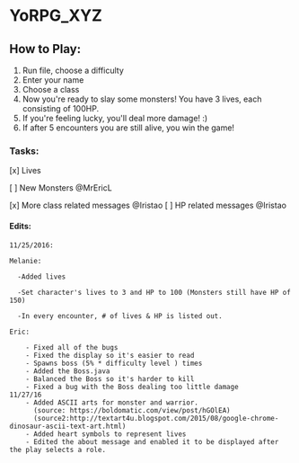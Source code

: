 # YoRPG_XYZ

## How to Play:
1. Run file, choose a difficulty
2. Enter your name
3. Choose a class
4. Now you're ready to slay some monsters! You have 3 lives, each consisting of 100HP. 
5. If you're feeling lucky, you'll deal more damage! :)
6. If after 5 encounters you are still alive, you win the game! 

### Tasks:
[x] Lives

[ ] New Monsters @MrEricL

[x] More class related messages @Iristao
[ ] HP related messages @Iristao

#### Edits:
    11/25/2016:

    Melanie:

      -Added lives
  
      -Set character's lives to 3 and HP to 100 (Monsters still have HP of 150)
 
      -In every encounter, # of lives & HP is listed out.

    Eric:
        
        - Fixed all of the bugs
        - Fixed the display so it's easier to read
        - Spawns boss (5% * difficulty level ) times
        - Added the Boss.java
        - Balanced the Boss so it's harder to kill
        - Fixed a bug with the Boss dealing too little damage
    11/27/16
        - Added ASCII arts for monster and warrior. 
          (source: https://boldomatic.com/view/post/hGOlEA)
          (source2:http://textart4u.blogspot.com/2015/08/google-chrome-dinosaur-ascii-text-art.html)
        - Added heart symbols to represent lives
        - Edited the about message and enabled it to be displayed after the play selects a role. 
